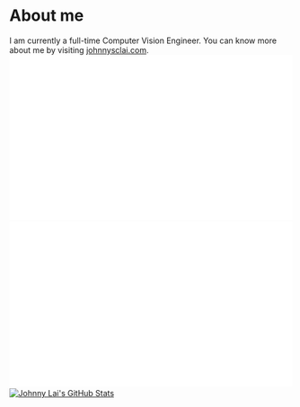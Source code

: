 # About me

I am currently a full-time Computer Vision Engineer. You can know more about me by visiting [johnnysclai.com](https://johnnysclai.com/).
![](https://github.com/johnnysclai/github-stats/blob/master/generated/overview.svg)
![](https://github.com/johnnysclai/github-stats/blob/master/generated/languages.svg)
[![Johnny Lai's GitHub Stats](https://github-readme-stats.vercel.app/api/?username=johnnysclai&count_private=true&theme=default&showicons=true)]()
